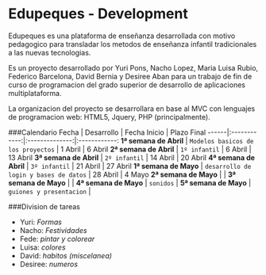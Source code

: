 Edupeques - Development
=======================

Edupeques es una plataforma de enseñanza desarrollada con motivo pedagogico para transladar los metodos de enseñanza infantil tradicionales a las nuevas tecnologias.

Es un proyecto desarrollado por Yuri Pons, Nacho Lopez, Maria Luisa Rubio, Federico Barcelona, David Bernia y Desiree Aban para un trabajo de fin de curso de programacion del grado superior de desarrollo de aplicaciones multiplataforma.

La organizacion del proyecto se desarrollara en base al MVC con lenguajes de programacion web: HTML5, Jquery, PHP (principalmente).

###Calendario
Fecha | Desarrollo | Fecha Inicio | Plazo Final
------|:------------:|:--------------:|:------------:
**1ª semana de Abril** | `Modelos basicos de los proyectos` | 1 Abril | 6 Abril
**2ª semana de Abril** | `1º infantil` | 6 Abril | 13 Abril
**3ª semana de Abril** | `2º infantil` | 14 Abril | 20 Abril
**4ª semana de Abril** | `3º infantil` | 21 Abril | 27 Abril
**1ª semana de Mayo** | `desarrollo de login y bases de datos` | 28 Abril | 4 Mayo
**2ª semana de Mayo** |  | 
**3ª semana de Mayo** |  | 
**4ª semana de Mayo** | `sonidos` | 
**5ª semana de Mayo** | `guiones y presentacion` | 


###Division de tareas
 
* Yuri: _Formas_
* Nacho: _Festividades_
* Fede: _pintar y colorear_
* Luisa: _colores_
* David: _habitos (miscelanea)_
* Desiree: _numeros_
